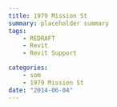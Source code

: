 ```yaml
---
title: 1979 Mission St
summary: placeholder summary
tags:
    - REDRAFT
    - Revit
    - Revit Support

categories:
    - som
    - 1979 Mission St
date: "2014-06-04"
---
```

